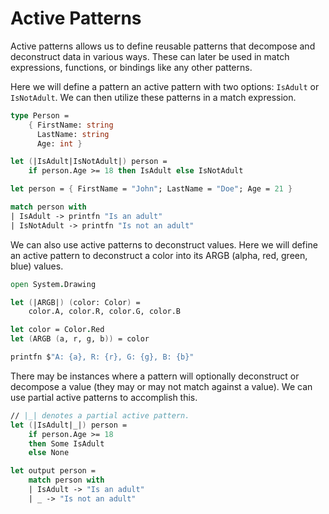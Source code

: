 # Active Patterns

Active patterns allows us to define reusable patterns that decompose and deconstruct data in various ways.
These can later be used in match expressions, functions, or bindings like any other patterns.

Here we will define a pattern an active pattern with two options: `IsAdult` or `IsNotAdult`.
We can then utilize these patterns in a match expression.

```fsharp
type Person =
    { FirstName: string
      LastName: string
      Age: int }

let (|IsAdult|IsNotAdult|) person =
    if person.Age >= 18 then IsAdult else IsNotAdult

let person = { FirstName = "John"; LastName = "Doe"; Age = 21 }

match person with
| IsAdult -> printfn "Is an adult"
| IsNotAdult -> printfn "Is not an adult"
```

We can also use active patterns to deconstruct values.
Here we will define an active pattern to deconstruct a color into its ARGB (alpha, red, green, blue) values.

```fsharp
open System.Drawing

let (|ARGB|) (color: Color) =
    color.A, color.R, color.G, color.B

let color = Color.Red
let (ARGB (a, r, g, b)) = color

printfn $"A: {a}, R: {r}, G: {g}, B: {b}"
```

There may be instances where a pattern will optionally deconstruct or decompose a value (they may or may not match against a value).
We can use partial active patterns to accomplish this.

```fsharp
// |_| denotes a partial active pattern.
let (|IsAdult|_|) person =
    if person.Age >= 18 
    then Some IsAdult
    else None

let output person =
    match person with
    | IsAdult -> "Is an adult"
    | _ -> "Is not an adult"
```